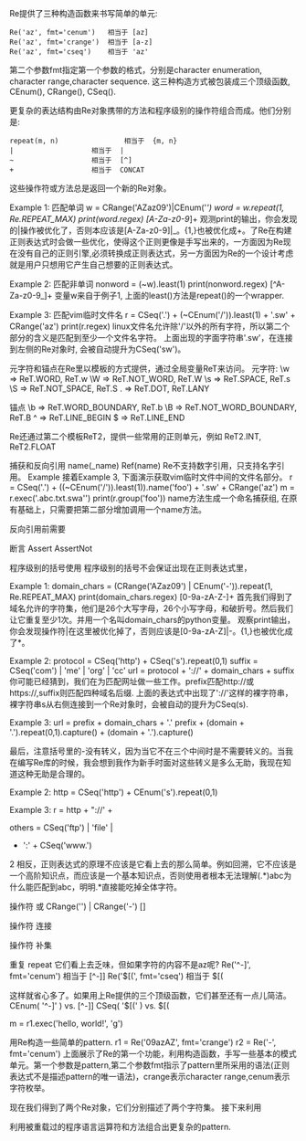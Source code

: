 Re提供了三种构造函数来书写简单的单元:

``` 
Re('az', fmt='cenum') 	相当于 [az]
Re('az', fmt='crange')	相当于 [a-z]
Re('az', fmt='cseq') 	相当于 'az'
```

第二个参数fmt指定第一个参数的格式，分别是character enumeration, character range,character sequence. 这三种构造方式被包装成三个顶级函数, CEnum(), CRange(), CSeq().

更复杂的表达结构由Re对象携带的方法和程序级别的操作符组合而成。他们分别是:

``` 
repeat(m, n)				相当于  {m, n}
|					相当于  |
~					相当于  [^]
+					相当于  CONCAT
```

这些操作符或方法总是返回一个新的Re对象。

Example 1:
匹配单词
w =  CRange('AZaz09')|CEnum('_') 
word = w.repeat(1, Re.REPEAT_MAX)
print(word.regex)
[A-Za-z0-9_]+
观测print的输出，你会发现的|操作被优化了，否则本应该是[A-Za-z0-9]|_。{1,}也被优化成+。了Re在构建正则表达式时会做一些优化，使得这个正则更像是手写出来的，一方面因为Re现在没有自己的正则引擎,必须转换成正则表达式，另一方面因为Re的一个设计考虑就是用户只想用它产生自己想要的正则表达式。

Example 2:
匹配非单词
nonword = (~w).least(1)
print(nonword.regex)
[^A-Za-z0-9_]+
变量w来自于例子1, 上面的least()方法是repeat()的一个wrapper.

Example 3:
匹配vim临时文件名
r = CSeq('.') + (~CEnum('/')).least(1) + '.sw' + CRange('az')
print(r.regex)
linux文件名允许除'/'以外的所有字符，所以第二个部分的含义是匹配到至少一个文件名字符。
上面出现的字面字符串'.sw'，在连接到左侧的Re对象时, 会被自动提升为CSeq('sw')。


元字符和锚点在Re里以模板的方式提供，通过全局变量ReT来访问。
元字符:
\w				=>		ReT.WORD, 		ReT.w
\W				=>		ReT.NOT_WORD, 	ReT.W
\s				=>		ReT.SPACE, 		ReT.s
\S				=>		ReT.NOT_SPACE, 	ReT.S
.				=>		ReT.DOT, 		ReT.LANY

锚点
\b				=>		ReT.WORD_BOUNDARY,		ReT.b
\B				=>		ReT.NOT_WORD_BOUNDARY,	ReT.B
^				=>		ReT.LINE_BEGIN
$				=>		ReT.LINE_END

Re还通过第二个模板ReT2，提供一些常用的正则单元，例如 ReT2.INT, ReT2.FLOAT

捕获和反向引用
name(_name)
Ref(name)
Re不支持数字引用，只支持名字引用。
Example
接着Example 3, 下面演示获取vim临时文件中间的文件名部分。
r = CSeq('.') + ((~CEnum('/')).least(1)).name('foo') + '.sw' + CRange('az')
m = r.exec('.abc.txt.swa'')
print(r.group('foo'))
name方法生成一个命名捕获组,
在原有基础上，只需要把第二部分增加调用一个name方法。

反向引用前需要


断言
Assert
AssertNot

程序级别的括号使用
程序级别的括号不会保证出现在正则表达式里，




Example 1:
domain_chars =  (CRange('AZaz09') | CEnum('-')).repeat(1, Re.REPEAT_MAX)
print(domain_chars.regex)
[0-9a-zA-Z-]+
首先我们得到了域名允许的字符集，他们是26个大写字母，26个小写字母，和破折号。然后我们让它重复至少1次。并用一个名叫domain_chars的python变量。
观察print输出，你会发现操作符|在这里被优化掉了，否则应该是[0-9a-zA-Z]|-。{1,}也被优化成了*。

Example 2:
protocol = CSeq('http') + CSeq('s').repeat(0,1)
suffix = CSeq('com') | 'me' | 'org' | 'cc'
url =  protocol + '://' + domain_chars + suffix
你可能已经猜到，我们在为匹配网址做一些工作。prefix匹配http://或https://,suffix则匹配四种域名后缀.
上面的表达式中出现了'://'这样的裸字符串，裸字符串s从右侧连接到一个Re对象时，会被自动的提升为CSeq(s).

Example 3: 
url = prefix + domain_chars + '.'
prefix + (domain + '.').repeat(0,1).capture() + (domain + '.').capture()

最后，注意括号里的-没有转义，因为当它不在三个中间时是不需要转义的。当我在编写Re库的时候，我会想到我作为新手时面对这些转义是多么无助，我现在知道这种无助是合理的。

Example 2:
http = CSeq('http') + CEnum('s').repeat(0,1)

Example 3:
r = http + "://' + 

others = CSeq('ftp') | 'file' | 
 + ':' + CSeq('www.')






2 相反，正则表达式的原理不应该是它看上去的那么简单。例如回溯，它不应该是一个高阶知识点，而应该是一个基本知识点，否则使用者根本无法理解(.*)abc为什么能匹配到abc，明明.*直接能吃掉全体字符。

操作符 或
CRange('') | CRange('-')		[]

操作符 连接

操作符 补集

重复 repeat
它们看上去乏味，但如果字符的内容不是az呢? 
Re('^-]', fmt='cenum') 相当于 [\^\-\]]
Re('$[(', fmt='cseq') 相当于 \$\[\(

这样就省心多了。如果用上Re提供的三个顶级函数，它们甚至还有一点儿简洁。
CEnum( '^-]' )	vs.		[\^\-\]]
CSeq( '$[(' )	vs.		\$\[\(


m = r1.exec('hello, world!', 'g')

用Re构造一些简单的pattern.
r1 = Re('09azAZ', fmt='crange')
r2 = Re('-', fmt='cenum')
上面展示了Re的第一个功能，利用构造函数，手写一些基本的模式单元。第一个参数是pattern,第二个参数fmt指示了pattern里所采用的语法(正则表达式不是描述pattern的唯一语法)，crange表示character range,cenum表示字符枚举。

现在我们得到了两个Re对象，它们分别描述了两个字符集。
接下来利用

利用被重载过的程序语言运算符和方法组合出更复杂的pattern.


